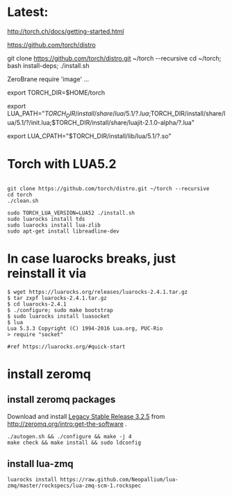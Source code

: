 # Latest:

http://torch.ch/docs/getting-started.html




https://github.com/torch/distro




git clone https://github.com/torch/distro.git ~/torch --recursive 
cd ~/torch; bash install-deps;
./install.sh


ZeroBrane require 'image' ...

export TORCH_DIR=$HOME/torch

export LUA_PATH="$TORCH_DIR/install/share/lua/5.1/?.lua;$TORCH_DIR/install/share/lua/5.1/?/init.lua;$TORCH_DIR/install/share/luajit-2.1.0-alpha/?.lua"

export LUA_CPATH="$TORCH_DIR/install/lib/lua/5.1/?.so"


# Torch with LUA5.2
```

git clone https://github.com/torch/distro.git ~/torch --recursive 
cd torch
./clean.sh

sudo TORCH_LUA_VERSION=LUA52 ./install.sh
sudo luarocks install tds
sudo luarocks install lua-zlib
sudo apt-get install libreadline-dev

```

# In case luarocks breaks, just reinstall it via

```
$ wget https://luarocks.org/releases/luarocks-2.4.1.tar.gz
$ tar zxpf luarocks-2.4.1.tar.gz
$ cd luarocks-2.4.1
$ ./configure; sudo make bootstrap
$ sudo luarocks install luasocket
$ lua
Lua 5.3.3 Copyright (C) 1994-2016 Lua.org, PUC-Rio
> require "socket"

#ref https://luarocks.org/#quick-start
```


# install zeromq
## install zeromq packages
Download and install [Legacy Stable Release 3.2.5](https://github.com/zeromq/zeromq3-x/releases/download/v3.2.5/zeromq-3.2.5.tar.gz) from http://zeromq.org/intro:get-the-software .
```
./autogen.sh && ./configure && make -j 4
make check && make install && sudo ldconfig
```

## install lua-zmq
```
luarocks install https://raw.github.com/Neopallium/lua-zmq/master/rockspecs/lua-zmq-scm-1.rockspec
```
